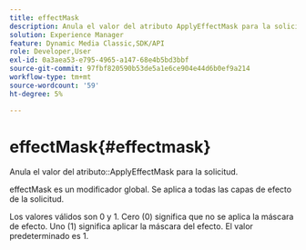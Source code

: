 ```yaml
---
title: effectMask
description: Anula el valor del atributo ApplyEffectMask para la solicitud.
solution: Experience Manager
feature: Dynamic Media Classic,SDK/API
role: Developer,User
exl-id: 0a3aea53-e795-4965-a147-68e4b5bd3bbf
source-git-commit: 97fbf820590b53de5a1e6ce904e44d6b0ef9a214
workflow-type: tm+mt
source-wordcount: '59'
ht-degree: 5%

---
```


# effectMask{#effectmask}

Anula el valor del atributo::ApplyEffectMask para la solicitud.

effectMask es un modificador global. Se aplica a todas las capas de efecto de la solicitud.

Los valores válidos son 0 y 1. Cero (0) significa que no se aplica la máscara de efecto. Uno (1) significa aplicar la máscara del efecto. El valor predeterminado es 1.
